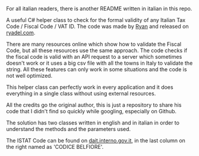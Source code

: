 For all italian readers, there is another README written in italian in this repo.

A useful C# helper class to check for the formal validity of any Italian Tax Code / Fiscal Code / VAT ID. The code was made by [Ryan](https://www.ryadel.com/en/author/ryan/) and released on [ryadel.com](https://www.ryadel.com/en/italian-tax-code-fiscal-code-vat-id-c-sharp-class/).

There are many resources online which show how to validate the Fiscal Code, but all these resources use the same approach. The code checks if the fiscal code is valid with an API request to a server which sometimes doesn't work or it uses a big csv file with all the towns in Italy to validate the string. All these features can only work in some situations and the code is not well optimized.

This helper class can perfectly work in every application and it does everything in a single class without using external resources.

All the credits go the original author, this is just a repository to share his code that I didn't find so quickly while googling, especially on Github.

The solution has two classes written in english and in italian in order to understand the methods and the parameters used.

The ISTAT Code can be found on [dait.interno.gov.it](dait.interno.gov.it), in the last column on the right named as 'CODICE BELFIORE'.